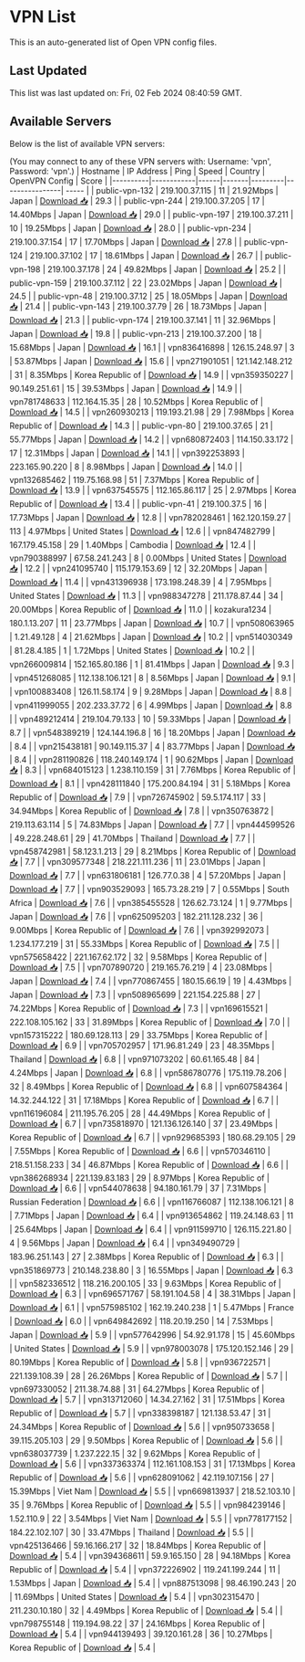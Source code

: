 # VPN List

This is an auto-generated list of Open VPN config files.

## Last Updated

This list was last updated on: Fri, 02 Feb 2024 08:40:59 GMT.

## Available Servers

Below is the list of available VPN servers:

(You may connect to any of these VPN servers with: Username: 'vpn', Password: 'vpn'.)
| Hostname | IP Address | Ping | Speed | Country | OpenVPN Config | Score |
|----------|------------|------|-------|---------|----------------| ----- |
| public-vpn-132 | 219.100.37.115 | 11 | 21.92Mbps | Japan | [Download 📥](./configs/server_0_JP.ovpn) | 29.3 |
| public-vpn-244 | 219.100.37.205 | 17 | 14.40Mbps | Japan | [Download 📥](./configs/server_1_JP.ovpn) | 29.0 |
| public-vpn-197 | 219.100.37.211 | 10 | 19.25Mbps | Japan | [Download 📥](./configs/server_2_JP.ovpn) | 28.0 |
| public-vpn-234 | 219.100.37.154 | 17 | 17.70Mbps | Japan | [Download 📥](./configs/server_3_JP.ovpn) | 27.8 |
| public-vpn-124 | 219.100.37.102 | 17 | 18.61Mbps | Japan | [Download 📥](./configs/server_4_JP.ovpn) | 26.7 |
| public-vpn-198 | 219.100.37.178 | 24 | 49.82Mbps | Japan | [Download 📥](./configs/server_5_JP.ovpn) | 25.2 |
| public-vpn-159 | 219.100.37.112 | 22 | 23.02Mbps | Japan | [Download 📥](./configs/server_6_JP.ovpn) | 24.5 |
| public-vpn-48 | 219.100.37.12 | 25 | 18.05Mbps | Japan | [Download 📥](./configs/server_7_JP.ovpn) | 21.4 |
| public-vpn-143 | 219.100.37.79 | 26 | 18.73Mbps | Japan | [Download 📥](./configs/server_8_JP.ovpn) | 21.3 |
| public-vpn-174 | 219.100.37.141 | 11 | 32.96Mbps | Japan | [Download 📥](./configs/server_9_JP.ovpn) | 19.8 |
| public-vpn-213 | 219.100.37.200 | 18 | 15.68Mbps | Japan | [Download 📥](./configs/server_10_JP.ovpn) | 16.1 |
| vpn836416898 | 126.15.248.97 | 3 | 53.87Mbps | Japan | [Download 📥](./configs/server_11_JP.ovpn) | 15.6 |
| vpn271901051 | 121.142.148.212 | 31 | 8.35Mbps | Korea Republic of | [Download 📥](./configs/server_12_KR.ovpn) | 14.9 |
| vpn359350227 | 90.149.251.61 | 15 | 39.53Mbps | Japan | [Download 📥](./configs/server_13_JP.ovpn) | 14.9 |
| vpn781748633 | 112.164.15.35 | 28 | 10.52Mbps | Korea Republic of | [Download 📥](./configs/server_14_KR.ovpn) | 14.5 |
| vpn260930213 | 119.193.21.98 | 29 | 7.98Mbps | Korea Republic of | [Download 📥](./configs/server_15_KR.ovpn) | 14.3 |
| public-vpn-80 | 219.100.37.65 | 21 | 55.77Mbps | Japan | [Download 📥](./configs/server_16_JP.ovpn) | 14.2 |
| vpn680872403 | 114.150.33.172 | 17 | 12.31Mbps | Japan | [Download 📥](./configs/server_17_JP.ovpn) | 14.1 |
| vpn392253893 | 223.165.90.220 | 8 | 8.98Mbps | Japan | [Download 📥](./configs/server_18_JP.ovpn) | 14.0 |
| vpn132685462 | 119.75.168.98 | 51 | 7.37Mbps | Korea Republic of | [Download 📥](./configs/server_19_KR.ovpn) | 13.9 |
| vpn637545575 | 112.165.86.117 | 25 | 2.97Mbps | Korea Republic of | [Download 📥](./configs/server_20_KR.ovpn) | 13.4 |
| public-vpn-41 | 219.100.37.5 | 16 | 17.73Mbps | Japan | [Download 📥](./configs/server_21_JP.ovpn) | 12.8 |
| vpn782028461 | 162.120.159.27 | 113 | 4.97Mbps | United States | [Download 📥](./configs/server_22_US.ovpn) | 12.6 |
| vpn847482799 | 167.179.45.158 | 29 | 1.40Mbps | Cambodia | [Download 📥](./configs/server_23_KH.ovpn) | 12.4 |
| vpn790388997 | 67.58.241.243 | 8 | 0.00Mbps | United States | [Download 📥](./configs/server_24_US.ovpn) | 12.2 |
| vpn241095740 | 115.179.153.69 | 12 | 32.20Mbps | Japan | [Download 📥](./configs/server_25_JP.ovpn) | 11.4 |
| vpn431396938 | 173.198.248.39 | 4 | 7.95Mbps | United States | [Download 📥](./configs/server_26_US.ovpn) | 11.3 |
| vpn988347278 | 211.178.87.44 | 34 | 20.00Mbps | Korea Republic of | [Download 📥](./configs/server_27_KR.ovpn) | 11.0 |
| kozakura1234 | 180.1.13.207 | 11 | 23.77Mbps | Japan | [Download 📥](./configs/server_28_JP.ovpn) | 10.7 |
| vpn508063965 | 1.21.49.128 | 4 | 21.62Mbps | Japan | [Download 📥](./configs/server_29_JP.ovpn) | 10.2 |
| vpn514030349 | 81.28.4.185 | 1 | 1.72Mbps | United States | [Download 📥](./configs/server_30_US.ovpn) | 10.2 |
| vpn266009814 | 152.165.80.186 | 1 | 81.41Mbps | Japan | [Download 📥](./configs/server_31_JP.ovpn) | 9.3 |
| vpn451268085 | 112.138.106.121 | 8 | 8.56Mbps | Japan | [Download 📥](./configs/server_32_JP.ovpn) | 9.1 |
| vpn100883408 | 126.11.58.174 | 9 | 9.28Mbps | Japan | [Download 📥](./configs/server_33_JP.ovpn) | 8.8 |
| vpn411999055 | 202.233.37.72 | 6 | 4.99Mbps | Japan | [Download 📥](./configs/server_34_JP.ovpn) | 8.8 |
| vpn489212414 | 219.104.79.133 | 10 | 59.33Mbps | Japan | [Download 📥](./configs/server_35_JP.ovpn) | 8.7 |
| vpn548389219 | 124.144.196.8 | 16 | 18.20Mbps | Japan | [Download 📥](./configs/server_36_JP.ovpn) | 8.4 |
| vpn215438181 | 90.149.115.37 | 4 | 83.77Mbps | Japan | [Download 📥](./configs/server_37_JP.ovpn) | 8.4 |
| vpn281190826 | 118.240.149.174 | 1 | 90.62Mbps | Japan | [Download 📥](./configs/server_38_JP.ovpn) | 8.3 |
| vpn684015123 | 1.238.110.159 | 31 | 7.76Mbps | Korea Republic of | [Download 📥](./configs/server_39_KR.ovpn) | 8.1 |
| vpn428111840 | 175.200.84.194 | 31 | 5.18Mbps | Korea Republic of | [Download 📥](./configs/server_40_KR.ovpn) | 7.9 |
| vpn726745902 | 59.5.174.117 | 33 | 34.94Mbps | Korea Republic of | [Download 📥](./configs/server_41_KR.ovpn) | 7.8 |
| vpn350763872 | 219.113.63.114 | 5 | 74.83Mbps | Japan | [Download 📥](./configs/server_42_JP.ovpn) | 7.7 |
| vpn444599526 | 49.228.248.61 | 29 | 41.70Mbps | Thailand | [Download 📥](./configs/server_43_TH.ovpn) | 7.7 |
| vpn458742981 | 58.123.1.213 | 29 | 8.21Mbps | Korea Republic of | [Download 📥](./configs/server_44_KR.ovpn) | 7.7 |
| vpn309577348 | 218.221.111.236 | 11 | 23.01Mbps | Japan | [Download 📥](./configs/server_45_JP.ovpn) | 7.7 |
| vpn631806181 | 126.77.0.38 | 4 | 57.20Mbps | Japan | [Download 📥](./configs/server_46_JP.ovpn) | 7.7 |
| vpn903529093 | 165.73.28.219 | 7 | 0.55Mbps | South Africa | [Download 📥](./configs/server_47_ZA.ovpn) | 7.6 |
| vpn385455528 | 126.62.73.124 | 1 | 9.77Mbps | Japan | [Download 📥](./configs/server_48_JP.ovpn) | 7.6 |
| vpn625095203 | 182.211.128.232 | 36 | 9.00Mbps | Korea Republic of | [Download 📥](./configs/server_49_KR.ovpn) | 7.6 |
| vpn392992073 | 1.234.177.219 | 31 | 55.33Mbps | Korea Republic of | [Download 📥](./configs/server_50_KR.ovpn) | 7.5 |
| vpn575658422 | 221.167.62.172 | 32 | 9.58Mbps | Korea Republic of | [Download 📥](./configs/server_51_KR.ovpn) | 7.5 |
| vpn707890720 | 219.165.76.219 | 4 | 23.08Mbps | Japan | [Download 📥](./configs/server_52_JP.ovpn) | 7.4 |
| vpn770867455 | 180.15.66.19 | 19 | 4.43Mbps | Japan | [Download 📥](./configs/server_53_JP.ovpn) | 7.3 |
| vpn508965699 | 221.154.225.88 | 27 | 74.22Mbps | Korea Republic of | [Download 📥](./configs/server_54_KR.ovpn) | 7.3 |
| vpn169615521 | 222.108.105.162 | 33 | 31.89Mbps | Korea Republic of | [Download 📥](./configs/server_55_KR.ovpn) | 7.0 |
| vpn157315222 | 180.69.128.113 | 29 | 33.75Mbps | Korea Republic of | [Download 📥](./configs/server_56_KR.ovpn) | 6.9 |
| vpn705702957 | 171.96.81.249 | 23 | 48.35Mbps | Thailand | [Download 📥](./configs/server_57_TH.ovpn) | 6.8 |
| vpn971073202 | 60.61.165.48 | 84 | 4.24Mbps | Japan | [Download 📥](./configs/server_58_JP.ovpn) | 6.8 |
| vpn586780776 | 175.119.78.206 | 32 | 8.49Mbps | Korea Republic of | [Download 📥](./configs/server_59_KR.ovpn) | 6.8 |
| vpn607584364 | 14.32.244.122 | 31 | 17.18Mbps | Korea Republic of | [Download 📥](./configs/server_60_KR.ovpn) | 6.7 |
| vpn116196084 | 211.195.76.205 | 28 | 44.49Mbps | Korea Republic of | [Download 📥](./configs/server_61_KR.ovpn) | 6.7 |
| vpn735818970 | 121.136.126.140 | 37 | 23.49Mbps | Korea Republic of | [Download 📥](./configs/server_62_KR.ovpn) | 6.7 |
| vpn929685393 | 180.68.29.105 | 29 | 7.55Mbps | Korea Republic of | [Download 📥](./configs/server_63_KR.ovpn) | 6.6 |
| vpn570346110 | 218.51.158.233 | 34 | 46.87Mbps | Korea Republic of | [Download 📥](./configs/server_64_KR.ovpn) | 6.6 |
| vpn386268934 | 221.139.83.183 | 29 | 8.97Mbps | Korea Republic of | [Download 📥](./configs/server_65_KR.ovpn) | 6.6 |
| vpn544078638 | 94.180.161.79 | 37 | 7.31Mbps | Russian Federation | [Download 📥](./configs/server_66_RU.ovpn) | 6.6 |
| vpn116766087 | 112.138.106.121 | 8 | 7.71Mbps | Japan | [Download 📥](./configs/server_67_JP.ovpn) | 6.4 |
| vpn913654862 | 119.24.148.63 | 11 | 25.64Mbps | Japan | [Download 📥](./configs/server_68_JP.ovpn) | 6.4 |
| vpn911599710 | 126.115.221.80 | 4 | 9.56Mbps | Japan | [Download 📥](./configs/server_69_JP.ovpn) | 6.4 |
| vpn349490729 | 183.96.251.143 | 27 | 2.38Mbps | Korea Republic of | [Download 📥](./configs/server_70_KR.ovpn) | 6.3 |
| vpn351869773 | 210.148.238.80 | 3 | 16.55Mbps | Japan | [Download 📥](./configs/server_71_JP.ovpn) | 6.3 |
| vpn582336512 | 118.216.200.105 | 33 | 9.63Mbps | Korea Republic of | [Download 📥](./configs/server_72_KR.ovpn) | 6.3 |
| vpn696571767 | 58.191.104.58 | 4 | 38.31Mbps | Japan | [Download 📥](./configs/server_73_JP.ovpn) | 6.1 |
| vpn575985102 | 162.19.240.238 | 1 | 5.47Mbps | France | [Download 📥](./configs/server_74_FR.ovpn) | 6.0 |
| vpn649842692 | 118.20.19.250 | 14 | 7.53Mbps | Japan | [Download 📥](./configs/server_75_JP.ovpn) | 5.9 |
| vpn577642996 | 54.92.91.178 | 15 | 45.60Mbps | United States | [Download 📥](./configs/server_76_US.ovpn) | 5.9 |
| vpn978003078 | 175.120.152.146 | 29 | 80.19Mbps | Korea Republic of | [Download 📥](./configs/server_77_KR.ovpn) | 5.8 |
| vpn936722571 | 221.139.108.39 | 28 | 26.26Mbps | Korea Republic of | [Download 📥](./configs/server_78_KR.ovpn) | 5.7 |
| vpn697330052 | 211.38.74.88 | 31 | 64.27Mbps | Korea Republic of | [Download 📥](./configs/server_79_KR.ovpn) | 5.7 |
| vpn313712060 | 14.34.27.162 | 31 | 17.51Mbps | Korea Republic of | [Download 📥](./configs/server_80_KR.ovpn) | 5.7 |
| vpn338398187 | 121.138.53.47 | 31 | 24.34Mbps | Korea Republic of | [Download 📥](./configs/server_81_KR.ovpn) | 5.6 |
| vpn950733658 | 39.115.205.103 | 29 | 9.50Mbps | Korea Republic of | [Download 📥](./configs/server_82_KR.ovpn) | 5.6 |
| vpn638037739 | 1.237.222.15 | 32 | 9.62Mbps | Korea Republic of | [Download 📥](./configs/server_83_KR.ovpn) | 5.6 |
| vpn337363374 | 112.161.108.153 | 31 | 17.13Mbps | Korea Republic of | [Download 📥](./configs/server_84_KR.ovpn) | 5.6 |
| vpn628091062 | 42.119.107.156 | 27 | 15.39Mbps | Viet Nam | [Download 📥](./configs/server_85_VN.ovpn) | 5.5 |
| vpn669813937 | 218.52.103.10 | 35 | 9.76Mbps | Korea Republic of | [Download 📥](./configs/server_86_KR.ovpn) | 5.5 |
| vpn984239146 | 1.52.110.9 | 22 | 3.54Mbps | Viet Nam | [Download 📥](./configs/server_87_VN.ovpn) | 5.5 |
| vpn778177152 | 184.22.102.107 | 30 | 33.47Mbps | Thailand | [Download 📥](./configs/server_88_TH.ovpn) | 5.5 |
| vpn425136466 | 59.16.166.217 | 32 | 18.84Mbps | Korea Republic of | [Download 📥](./configs/server_89_KR.ovpn) | 5.4 |
| vpn394368611 | 59.9.165.150 | 28 | 94.18Mbps | Korea Republic of | [Download 📥](./configs/server_90_KR.ovpn) | 5.4 |
| vpn372226902 | 119.241.199.244 | 11 | 1.53Mbps | Japan | [Download 📥](./configs/server_91_JP.ovpn) | 5.4 |
| vpn887513098 | 98.46.190.243 | 20 | 11.69Mbps | United States | [Download 📥](./configs/server_92_US.ovpn) | 5.4 |
| vpn302315470 | 211.230.10.180 | 32 | 4.49Mbps | Korea Republic of | [Download 📥](./configs/server_93_KR.ovpn) | 5.4 |
| vpn798755148 | 119.194.98.22 | 37 | 24.16Mbps | Korea Republic of | [Download 📥](./configs/server_94_KR.ovpn) | 5.4 |
| vpn944139493 | 39.120.161.28 | 36 | 10.27Mbps | Korea Republic of | [Download 📥](./configs/server_95_KR.ovpn) | 5.4 |
